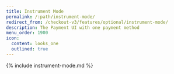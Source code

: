```yaml
---
title: Instrument Mode
permalink: /:path/instrument-mode/
redirect_from: /checkout-v3/features/optional/instrument-mode/
description: The Payment UI with one payment method
menu_order: 1900
icon:
  content: looks_one
  outlined: true
---
```


{% include instrument-mode.md %}
